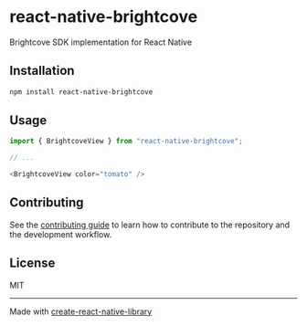 # react-native-brightcove

Brightcove SDK implementation for React Native

## Installation


```sh
npm install react-native-brightcove
```


## Usage


```js
import { BrightcoveView } from "react-native-brightcove";

// ...

<BrightcoveView color="tomato" />
```


## Contributing

See the [contributing guide](CONTRIBUTING.md) to learn how to contribute to the repository and the development workflow.

## License

MIT

---

Made with [create-react-native-library](https://github.com/callstack/react-native-builder-bob)
